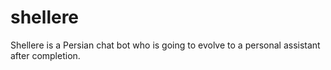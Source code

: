 # shellere
Shellere is a Persian chat bot who is going to evolve to a personal assistant after completion.
